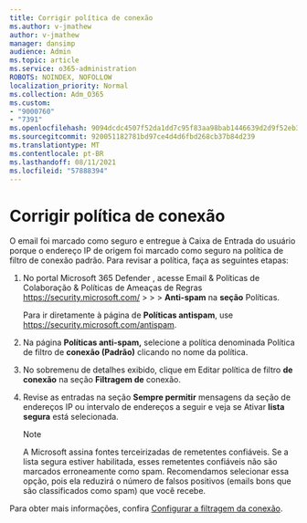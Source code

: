 ```yaml
---
title: Corrigir política de conexão
ms.author: v-jmathew
author: v-jmathew
manager: dansimp
audience: Admin
ms.topic: article
ms.service: o365-administration
ROBOTS: NOINDEX, NOFOLLOW
localization_priority: Normal
ms.collection: Adm_O365
ms.custom:
- "9000760"
- "7391"
ms.openlocfilehash: 9094dcdc4507f52da1dd7c95f83aa98bab1446639d2d9f52eb3a7bc849dc183c
ms.sourcegitcommit: 920051182781bd97ce4d4d6fbd268cb37b84d239
ms.translationtype: MT
ms.contentlocale: pt-BR
ms.lasthandoff: 08/11/2021
ms.locfileid: "57888394"
---
```

# <a name="fix-connection-policy"></a>Corrigir política de conexão

O email foi marcado como seguro e entregue à Caixa de Entrada do usuário porque o endereço IP de origem foi marcado como seguro na política de filtro de conexão padrão. Para revisar a política, faça as seguintes etapas:

1. No portal Microsoft 365 Defender , acesse Email & Políticas de Colaboração & Políticas de Ameaças de Regras <https://security.microsoft.com/>  \>  \>  \> **Anti-spam** na **seção** Políticas.

   Para ir diretamente à página de **Políticas antispam**, use <https://security.microsoft.com/antispam>.

2. Na página **Políticas anti-spam,** selecione a política denominada Política de filtro de **conexão (Padrão)** clicando no nome da política.

3. No sobremenu de detalhes exibido, clique em Editar política de filtro **de conexão** na seção **Filtragem de** conexão.

4. Revise as entradas na seção **Sempre permitir** mensagens da seção de endereços IP ou intervalo de endereços a seguir e veja se Ativar **lista segura** está selecionada.

   > [!NOTE]
   > A Microsoft assina fontes terceirizadas de remetentes confiáveis. Se a lista segura estiver habilitada, esses remetentes confiáveis não são marcados erroneamente como spam. Recomendamos selecionar essa opção, pois ela reduzirá o número de falsos positivos (emails bons que são classificados como spam) que você recebe.

Para obter mais informações, confira [Configurar a filtragem da conexão](https://docs.microsoft.com/microsoft-365/security/office-365-security/configure-the-connection-filter-policy).
